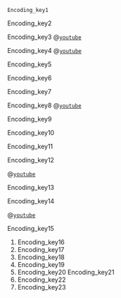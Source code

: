 ```ngMeta
Encoding_key1
```

Encoding_key2


Encoding_key3
@[`youtube`](kfPPmmd9CRE)

Encoding_key4
@[`youtube`](3KBfiOKMaWo)

Encoding_key5


Encoding_key6


Encoding_key7


Encoding_key8
@[`youtube`](90fME0sT7ko)

Encoding_key9


Encoding_key10


Encoding_key11


Encoding_key12


@[`youtube`](0qTnewnVRLo)

Encoding_key13


Encoding_key14


@[`youtube`](jRHLrfJC6Rk)

Encoding_key15


1. Encoding_key16
2. Encoding_key17
3. Encoding_key18
4. Encoding_key19
5. Encoding_key20
Encoding_key21
1. Encoding_key22
2. Encoding_key23
